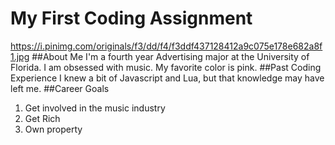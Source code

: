# My First Coding Assignment
https://i.pinimg.com/originals/f3/dd/f4/f3ddf437128412a9c075e178e682a8f1.jpg
##About Me
I'm a fourth year Advertising major at the University of Florida. I am obsessed with music. My favorite color is pink.
##Past Coding Experience
I knew a bit of Javascript and Lua, but that knowledge may have left me.
##Career Goals
1. Get involved in the music industry
2. Get Rich
3. Own property